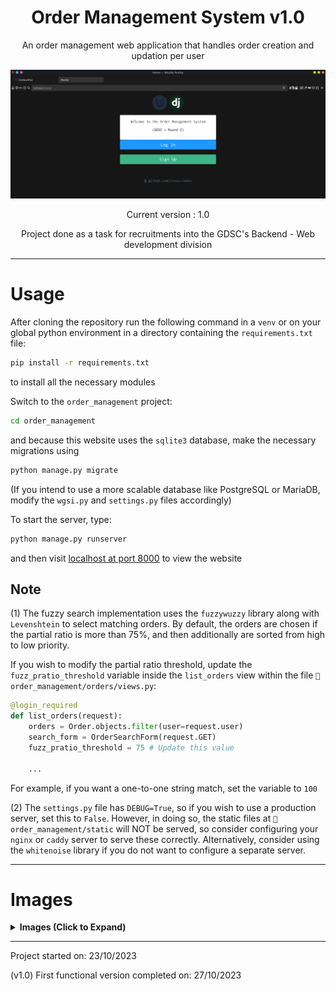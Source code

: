 <div align="center">
<h1>Order Management System v1.0</h1>

An order management web application that handles order creation and updation per user

![Homepage](./img/odm-1.png)

Current version : 1.0

Project done as a task for recruitments into the GDSC's Backend - Web development
division
</div>

---

# Usage

After cloning the repository run the following command in a `venv` or on your
global python environment
in a directory containing the `requirements.txt` file:

```zsh
pip install -r requirements.txt
```

to install all the necessary modules

Switch to the `order_management` project:

```zsh
cd order_management
```

and because this website uses the `sqlite3` database, make the necessary
migrations using

```zsh
python manage.py migrate
```

(If you intend to use a more scalable database like PostgreSQL or MariaDB,
modify the `wgsi.py` and `settings.py` files accordingly)

To start the server, type:

```zsh
python manage.py runserver
```

and then visit [localhost at port 8000](http://127.0.0.1:8000/) to view the website

## Note

(1) The fuzzy search implementation uses the `fuzzywuzzy` library along with `Levenshtein`
to select matching orders. By default, the orders are chosen if the partial ratio is more
than 75%, and then additionally are sorted from high to low priority.

If you wish to modify the partial ratio threshold, update the `fuzz_pratio_threshold` variable
inside the `list_orders` view within the file `📁 order_management/orders/views.py`:

```python
@login_required
def list_orders(request):
    orders = Order.objects.filter(user=request.user)
    search_form = OrderSearchForm(request.GET)
    fuzz_pratio_threshold = 75 # Update this value

    ...
```

For example, if you want a one-to-one string match, set the variable to `100`

(2) The `settings.py` file has `DEBUG=True`, so if you wish to use a production
server, set this to `False`. However, in doing so, the static files at
`📁 order_management/static` will NOT be served,
so consider configuring your `nginx` or `caddy` server to serve these correctly.
Alternatively, consider using the `whitenoise` library if you do not want to
configure a separate server.

---

# Images

<details><summary><b>Images (Click to Expand)</b></summary>

Sign in page:

![signin page](./img/odm-2.png)

Home page on successful sign in:

![user profile home page](./img/odm-3.png)

Order list page:

![order list page](./img/odm-4.png)

Fuzzy search result:

![fuzzy search reading](./img/odm-5.png)

Updation form:

![updation query](./img/odm-6.png)

User updation form:

![user updation query](./img/odm-7.png)

</details>

---
Project started on: 23/10/2023

(v1.0) First functional version completed on: 27/10/2023
